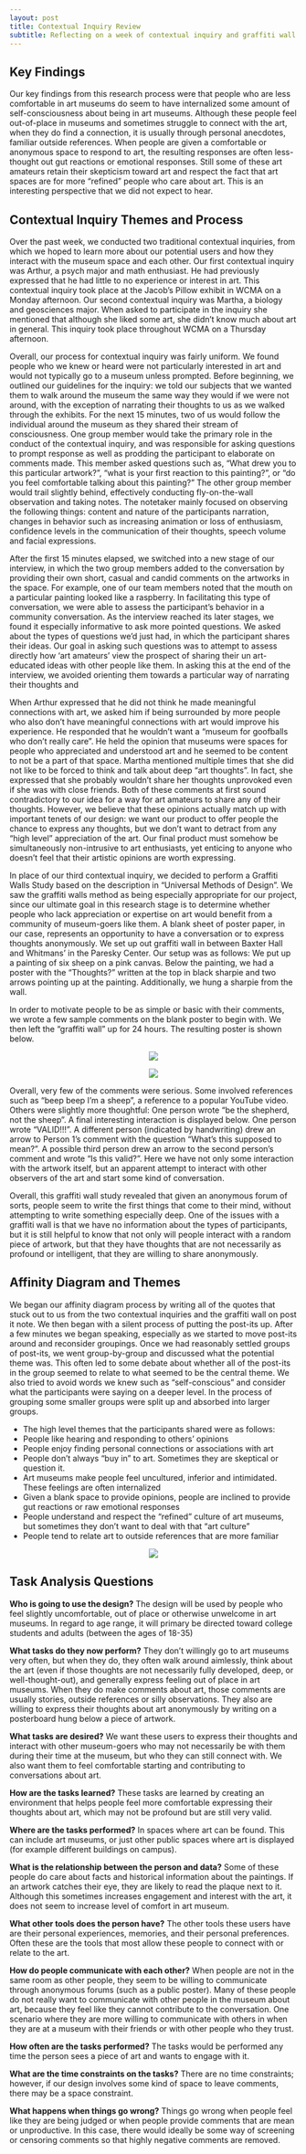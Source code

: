 ```yaml
---
layout: post
title: Contextual Inquiry Review
subtitle: Reflecting on a week of contextual inquiry and graffiti wall analysis
---
```


## Key Findings

Our key findings from this research process were that people who are less comfortable in art museums do seem to have internalized some amount of self-consciousness about being in art museums. Although these people feel out-of-place in museums and sometimes struggle to connect with the art, when they do find a connection, it is usually through personal anecdotes, familiar outside references. When people are given a comfortable or anonymous space to respond to art, the resulting responses are often less-thought out gut reactions or emotional responses. Still some of these art amateurs retain their skepticism toward art and respect the fact that art spaces are for more “refined” people who care about art. This is an interesting perspective that we did not expect to hear.


## Contextual Inquiry Themes and Process

Over the past week, we conducted two traditional contextual inquiries, from which we hoped to learn more about our potential users and how they interact with the museum space and each other. Our first contextual inquiry was Arthur, a psych major and math enthusiast. He had previously expressed that he had little to no experience or interest in art. This contextual inquiry took place at the Jacob’s Pillow exhibit in WCMA on a Monday afternoon. Our second contextual inquiry was Martha, a biology and geosciences major. When asked to participate in the inquiry she mentioned that although she liked some art, she didn’t know much about art in general. This inquiry took place throughout WCMA on a Thursday afternoon.

Overall, our process for contextual inquiry was fairly uniform. We found people who we knew or heard were not particularly interested in art and would not typically go to a museum unless prompted. Before beginning, we outlined our guidelines for the inquiry: we told our subjects that we wanted them to walk around the museum the same way they would if we were not around, with the exception of narrating their thoughts to us as we walked through the exhibits. 
For the next 15 minutes, two of us would follow the individual around the museum as they shared their stream of consciousness. One group member would take the primary role in the conduct of the contextual inquiry, and was responsible for asking questions to prompt response as well as prodding the participant to elaborate on comments made. This member asked questions such as, “What drew you to this particular artwork?”, “what is your first reaction to this painting?”, or “do you feel comfortable talking about this painting?” The other group member would trail slightly behind, effectively conducting fly-on-the-wall observation and taking notes. The notetaker mainly focused on observing the following things: content and nature of the participants narration, changes in behavior such as increasing animation or loss of enthusiasm, confidence levels in the communication of their thoughts, speech volume and facial expressions. 

After the first 15 minutes elapsed, we switched into a new stage of our interview, in which the two group members added to the conversation by providing their own short, casual and candid comments on the artworks in the space. For example, one of our team members noted that the mouth on a particular painting looked like a raspberry. In facilitating this type of conversation, we were able to assess the participant’s behavior in a community conversation. As the interview reached its later stages, we found it especially informative to ask more pointed questions. We asked about the types of questions we’d just had, in which the participant shares their ideas. Our goal in asking such questions was to attempt to assess directly how ‘art amateurs’ view the prospect of sharing their un art-educated ideas with other people like them. In asking this at the end of the interview, we avoided orienting them towards a particular way of narrating their thoughts and 

When Arthur expressed that he did not think he made meaningful connections with art, we asked him if being surrounded by more people who also don’t have meaningful connections with art would improve his experience. He responded that he wouldn’t want a “museum for goofballs who don’t really care”. He held the opinion that museums were spaces for people who appreciated and understood art and he seemed to be content to not be a part of that space. Martha mentioned multiple times that she did not like to be forced to think and talk about deep “art thoughts”. In fact, she expressed that she probably wouldn’t share her thoughts unprovoked even if she was with close friends. Both of these comments at first sound contradictory to our idea for a way for art amateurs to share any of their thoughts. However, we believe that these opinions actually match up with important tenets of our design: we want our product to offer people the chance to express any thoughts, but we don’t want to detract from any “high level” appreciation of the art. Our final product must somehow be simultaneously non-intrusive to art enthusiasts, yet enticing to anyone who doesn’t feel that their artistic opinions are worth expressing.

In place of our third contextual inquiry, we decided to perform a Graffiti Walls Study based on the description in “Universal Methods of Design”. We saw the graffiti walls method as being especially appropriate for our project, since our ultimate goal in this research stage is to determine whether people who lack appreciation or expertise on art would benefit from a community of museum-goers like them. A blank sheet of poster paper, in our case, represents an opportunity to have a conversation or to express thoughts anonymously. We set up out graffiti wall in between Baxter Hall and Whitmans’ in the Paresky Center. Our setup was as follows: We put up a painting of six sheep on a pink canvas. Below the painting, we had a poster with the “Thoughts?” written at the top in black sharpie and two arrows pointing up at the painting. Additionally, we hung a sharpie from the wall. 

In order to motivate people to be as simple or basic with their comments, we wrote a few sample comments on the blank poster to begin with. We then left the “graffiti wall” up for 24 hours. The resulting poster is shown below. 

<p align="center">
 <img src="https://image.ibb.co/gH8PEK/setup.jpg">
</p>


<p align="center">
 <img src="https://image.ibb.co/bMXHZK/poster.jpg">
</p>


Overall, very few of the comments were serious. Some involved references such as “beep beep I’m a sheep”, a reference to a popular YouTube video. Others were slightly more thoughtful: One person wrote “be the shepherd, not the sheep”. A final interesting interaction is displayed below. One person wrote “VALID!!!”. A different person (indicated by handwriting) drew an arrow to Person 1’s comment with the question “What’s this supposed to mean?”. A possible third person drew an arrow to the second person’s comment and wrote “Is this valid?”. Here we have not only some interaction with the artwork itself, but an apparent attempt to interact with other observers of the art and start some kind of conversation.

Overall, this graffiti wall study revealed that given an anonymous forum of sorts, people seem to write the first things that come to their mind, without attempting to write something especially deep. One of the issues with a graffiti wall is that we have no information about the types of participants, but it is still helpful to know that not only will people interact with a random piece of artwork, but that they have thoughts that are not necessarily as profound or intelligent, that they are willing to share anonymously.

## Affinity Diagram and Themes

We began our affinity diagram process by writing all of the quotes that stuck out to us from the two contextual inquiries and the graffiti wall on post it note. We then began with a silent process of putting the post-its up. After a few minutes we began speaking, especially as we started to move post-its around and reconsider groupings. Once we had reasonably settled groups of post-its, we went group-by-group and discussed what the potential theme was. This often led to some debate about whether all of the post-its in the group seemed to relate to what seemed to be the central theme. We also tried to avoid words we knew such as “self-conscious” and consider what the participants were saying on a deeper level. In the process of grouping some smaller groups were split up and absorbed into larger groups.

* The high level themes that the participants shared were as follows:
* People like hearing and responding to others’ opinions
* People enjoy finding personal connections or associations with art
* People don’t always “buy in” to art. Sometimes they are skeptical or question it.
* Art museums make people feel uncultured, inferior and intimidated. These feelings are often internalized
* Given a blank space to provide opinions, people are inclined to provide gut reactions or raw emotional responses
* People understand and respect the “refined” culture of art museums, but sometimes they don’t want to deal with that “art culture”
* People tend to relate art to outside references that are more familiar

<p align="center">
 <img src="https://image.ibb.co/iwqh1z/diagram.jpg">
</p>

## Task Analysis Questions

**Who is going to use the design?**
The design will be used by people who feel slightly uncomfortable, out of place or otherwise unwelcome in art museums. In regard to age range, it will primary be directed toward college students and adults (between the ages of 18-35)

**What tasks do they now perform?**
They don’t willingly go to art museums very often, but when they do, they often walk around aimlessly, think about the art (even if those thoughts are not necessarily fully developed, deep, or well-thought-out), and generally express feeling out of place in art museums. When they do make comments about art, those comments are usually stories, outside references or silly observations. They also are willing to express their thoughts about art anonymously by writing on a posterboard hung below a piece of artwork.

**What tasks are desired?**
We want these users to express their thoughts and interact with other museum-goers who may not necessarily be with them during their time at the museum, but who they can still connect with. We also want them to feel comfortable starting and contributing to conversations about art.

**How are the tasks learned?**
These tasks are learned by creating an environment that helps people feel more comfortable expressing their thoughts about art, which may not be profound but are still very valid. 

**Where are the tasks performed?**
In spaces where art can be found. This can include art museums, or just other public spaces where art is displayed (for example different buildings on campus).

**What is the relationship between the person and data?**
Some of these people do care about facts and historical information about the paintings. If an artwork catches their eye, they are likely to read the plaque next to it. Although this sometimes increases engagement and interest with the art, it does not seem to increase level of comfort in art museum.

**What other tools does the person have?**
The other tools these users have are their personal experiences, memories, and their personal preferences. Often these are the tools that most allow these people to connect with or relate to the art.

**How do people communicate with each other?**
When people are not in the same room as other people, they seem to be willing to communicate through anonymous forums (such as a public poster). Many of these people do not really want to communicate with other people in the museum about art, because they feel like they cannot contribute to the conversation. One scenario where they are more willing to communicate with others in when they are at a museum with their friends or with other people who they trust.

**How often are the tasks performed?**
The tasks would be performed any time the person sees a piece of art and wants to engage with it.

**What are the time constraints on the tasks?**
There are no time constraints; however, if our design involves some kind of space to leave comments, there may be a space constraint.

**What happens when things go wrong?**
Things go wrong when people feel like they are being judged or when people provide comments that are mean or unproductive. In this case, there would ideally be some way of screening or censoring comments so that highly negative comments are removed.

